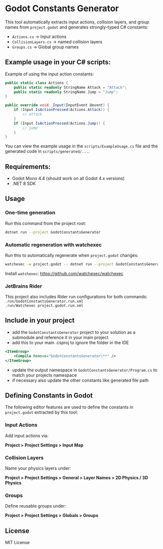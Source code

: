 # Godot Constants Generator

This tool automatically extracts input actions, collision layers, and group names from `project.godot` and generates strongly-typed C# constants:

- `Actions.cs` → Input actions
- `CollisionLayers.cs` → named collision layers
- `Groups.cs` → Global group names

## Example usage in your C# scripts:

Example of using the input action constants:

```csharp
public static class Actions {
    public static readonly StringName Attack = "Attack";
    public static readonly StringName Jump = "Jump";
}

public override void _Input(InputEvent @event) {
    if (Input.IsActionPressed(Actions.Attack)) {
        // attack
    }
    if (Input.IsActionPressed(Actions.Jump)) {
        // jump
    }
}
```

You can view the example usage in the `scripts/ExampleUsage.cs` file and the generated code in `scripts/generated/...`.

## Requirements:
- Godot Mono 4.4 (should work on all Godot 4.x versions)
- .NET 8 SDK


## Usage

### One-time generation

Run this command from the project root:

```bash
dotnet run --project GodotConstantsGenerator
```

### Automatic regeneration with watchexec

Run this to automatically regenerate when `project.godot` changes:

```bash
watchexec -w project.godot -- dotnet run --project GodotConstantsGenerator
```

Install `watchexec`: https://github.com/watchexec/watchexec

### JetBrains Rider

This project also includes Rider run configurations for both commands:  
`.run/GodotConstantsGenerator.run.xml`\
`.run/Watchexec project.godot.run.xml`


## Include in your project

- add the `GodotConstantsGenerator` project to your solution as a submodule and reference it in your main project
- add this to your main .csproj to ignore the folder in the IDE
```xml
<ItemGroup>
    <Compile Remove="GodotConstantsGenerator\**" />
</ItemGroup>
```
- update the output namespace in `GodotConstantsGenerator/Program.cs` to match your projects namespace
- if necessary also update the other constants like generated file path
## Defining Constants in Godot

The following editor features are used to define the constants in `project.godot` extracted by this tool:

### Input Actions

Add input actions via:

**Project > Project Settings > Input Map**


### Collision Layers

Name your physics layers under:

**Project > Project Settings > General > Layer Names > 2D Physics / 3D Physics**


### Groups

Define reusable groups under:

**Project > Project Settings > Globals > Groups**


## License

MIT License
